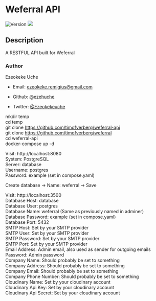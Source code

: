 <h1 >Weferral API</h1>
<p>
  <img alt="Version" src="https://img.shields.io/badge/version-0.0.1-blue.svg?cacheSeconds=2592000" />
  <img src="https://img.shields.io/badge/node-%3E%3D11.8.0-blue.svg" />
</p>

## Description
  A RESTFUL API built for Weferral

### Author
Ezeokeke Uche 
* Email: <ezeokeke.remigius@gmail.com>

* Github: [@ezehuche](https://github.com/ezehuche)
* Twitter: [@Ezeokekeuche](https://twitter.com/Ezeokekeuche)



mkdir temp \
cd temp \
git clone https://github.com/timofverberg/weferral-api \
git clone https://github.com/timofverberg/weferral \
cd weferral-api \
docker-compose up -d

Visit: http://localhost:8080 \
System: PostgreSQL \
Server: database \
Username: postgres \
Password: example (set in compose.yaml)

Create database -> Name: weferral -> Save

Visit: http://localhost:3500 \
Database Host: database \
Database User: postgres \
Database Name: weferral (Same as previously named in adminer) \
Database Password: example (set in compose.yaml) \
Database Port: 5432 \
SMTP Host: Set by your SMTP provider \
SMTP User: Set by your SMTP provider \
SMTP Password: Set by your SMTP provider \
SMTP Port: Set by your SMTP provider \
Email Address: Admin email, also used as sender for outgoing emails \
Password: Admin password \
Company Name: Should probably be set to something \
Company Address: Should probably be set to something \
Company Email: Should probably be set to something \
Company Phone Number: Should probably be set to something \
Cloudinary Name: Set by your cloudinary account \
Cloudinary Api Key: Set by your cloudinary account \
Cloudinary Api Secret: Set by your cloudinary account


